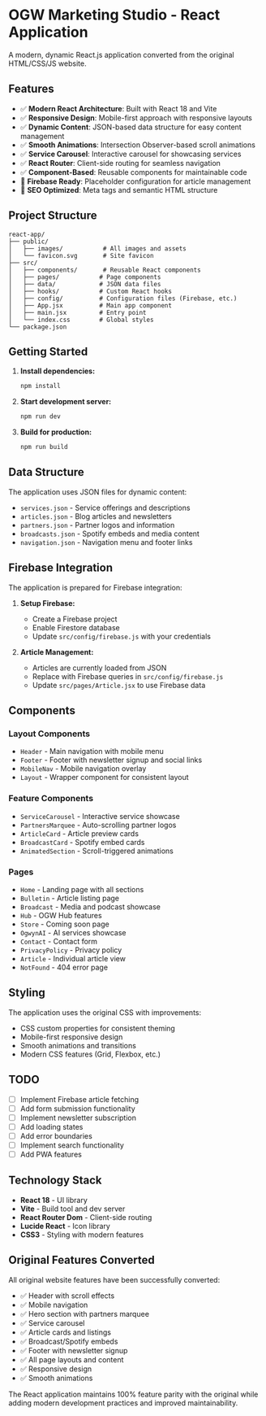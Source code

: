 # OGW Marketing Studio - React Application

A modern, dynamic React.js application converted from the original HTML/CSS/JS website.

## Features

- ✅ **Modern React Architecture**: Built with React 18 and Vite
- ✅ **Responsive Design**: Mobile-first approach with responsive layouts
- ✅ **Dynamic Content**: JSON-based data structure for easy content management
- ✅ **Smooth Animations**: Intersection Observer-based scroll animations
- ✅ **Service Carousel**: Interactive carousel for showcasing services
- ✅ **React Router**: Client-side routing for seamless navigation
- ✅ **Component-Based**: Reusable components for maintainable code
- 🔄 **Firebase Ready**: Placeholder configuration for article management
- 🔄 **SEO Optimized**: Meta tags and semantic HTML structure

## Project Structure

```
react-app/
├── public/
│   ├── images/           # All images and assets
│   └── favicon.svg       # Site favicon
├── src/
│   ├── components/       # Reusable React components
│   ├── pages/           # Page components
│   ├── data/            # JSON data files
│   ├── hooks/           # Custom React hooks
│   ├── config/          # Configuration files (Firebase, etc.)
│   ├── App.jsx          # Main app component
│   ├── main.jsx         # Entry point
│   └── index.css        # Global styles
└── package.json
```

## Getting Started

1. **Install dependencies:**
   ```bash
   npm install
   ```

2. **Start development server:**
   ```bash
   npm run dev
   ```

3. **Build for production:**
   ```bash
   npm run build
   ```

## Data Structure

The application uses JSON files for dynamic content:

- `services.json` - Service offerings and descriptions
- `articles.json` - Blog articles and newsletters  
- `partners.json` - Partner logos and information
- `broadcasts.json` - Spotify embeds and media content
- `navigation.json` - Navigation menu and footer links

## Firebase Integration

The application is prepared for Firebase integration:

1. **Setup Firebase:**
   - Create a Firebase project
   - Enable Firestore database
   - Update `src/config/firebase.js` with your credentials

2. **Article Management:**
   - Articles are currently loaded from JSON
   - Replace with Firebase queries in `src/config/firebase.js`
   - Update `src/pages/Article.jsx` to use Firebase data

## Components

### Layout Components
- `Header` - Main navigation with mobile menu
- `Footer` - Footer with newsletter signup and social links
- `MobileNav` - Mobile navigation overlay
- `Layout` - Wrapper component for consistent layout

### Feature Components
- `ServiceCarousel` - Interactive service showcase
- `PartnersMarquee` - Auto-scrolling partner logos
- `ArticleCard` - Article preview cards
- `BroadcastCard` - Spotify embed cards
- `AnimatedSection` - Scroll-triggered animations

### Pages
- `Home` - Landing page with all sections
- `Bulletin` - Article listing page
- `Broadcast` - Media and podcast showcase
- `Hub` - OGW Hub features
- `Store` - Coming soon page
- `OgwynAI` - AI services showcase
- `Contact` - Contact form
- `PrivacyPolicy` - Privacy policy
- `Article` - Individual article view
- `NotFound` - 404 error page

## Styling

The application uses the original CSS with improvements:
- CSS custom properties for consistent theming
- Mobile-first responsive design
- Smooth animations and transitions
- Modern CSS features (Grid, Flexbox, etc.)

## TODO

- [ ] Implement Firebase article fetching
- [ ] Add form submission functionality
- [ ] Implement newsletter subscription
- [ ] Add loading states
- [ ] Add error boundaries
- [ ] Implement search functionality
- [ ] Add PWA features

## Technology Stack

- **React 18** - UI library
- **Vite** - Build tool and dev server
- **React Router Dom** - Client-side routing
- **Lucide React** - Icon library
- **CSS3** - Styling with modern features

## Original Features Converted

All original website features have been successfully converted:
- ✅ Header with scroll effects
- ✅ Mobile navigation
- ✅ Hero section with partners marquee
- ✅ Service carousel
- ✅ Article cards and listings
- ✅ Broadcast/Spotify embeds
- ✅ Footer with newsletter signup
- ✅ All page layouts and content
- ✅ Responsive design
- ✅ Smooth animations

The React application maintains 100% feature parity with the original while adding modern development practices and improved maintainability.
